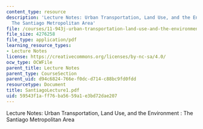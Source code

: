 ```yaml
---
content_type: resource
description: 'Lecture Notes: Urban Transportation, Land Use, and the Environment :
  The Santiago Metropolitan Area'
file: /courses/11-943j-urban-transportation-land-use-and-the-environment-spring-2002/59543f1aff76ba5659a1e3bd72dae207_SantiagoLecture1.pdf
file_size: 4276258
file_type: application/pdf
learning_resource_types:
- Lecture Notes
license: https://creativecommons.org/licenses/by-nc-sa/4.0/
ocw_type: OCWFile
parent_title: Lecture Notes
parent_type: CourseSection
parent_uid: d94c6824-766e-f0dc-d714-c88bc9fd0fdd
resourcetype: Document
title: SantiagoLecture1.pdf
uid: 59543f1a-ff76-ba56-59a1-e3bd72dae207
---
```

Lecture Notes: Urban Transportation, Land Use, and the Environment : The Santiago Metropolitan Area